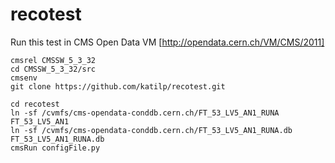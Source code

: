 # recotest
Run this test in CMS Open Data VM [http://opendata.cern.ch/VM/CMS/2011]
```
cmsrel CMSSW_5_3_32
cd CMSSW_5_3_32/src
cmsenv
git clone https://github.com/katilp/recotest.git

cd recotest
ln -sf /cvmfs/cms-opendata-conddb.cern.ch/FT_53_LV5_AN1_RUNA FT_53_LV5_AN1
ln -sf /cvmfs/cms-opendata-conddb.cern.ch/FT_53_LV5_AN1_RUNA.db FT_53_LV5_AN1_RUNA.db
cmsRun configFile.py
```
